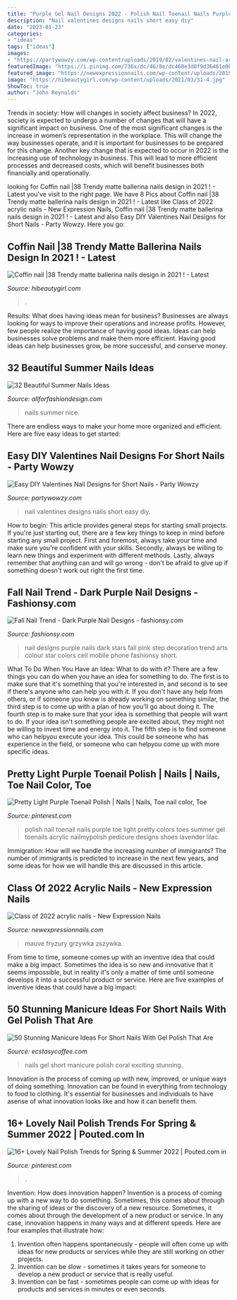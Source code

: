 ```yaml
---
title: "Purple Gel Nail Designs 2022 - Polish Nail Toenail Nails Purple Toe Light Pretty Colors Toes Summer Gel Toenails Acrylic Nailmypolish Pedicure Designs Shoes Lavender Lilac"
description: "Nail valentines designs nails short easy diy"
date: "2023-01-23"
categories:
- "ideas"
tags: ["ideas"]
images:
- "https://partywowzy.com/wp-content/uploads/2019/02/valentines-nail-art.jpg"
featuredImage: "https://i.pinimg.com/736x/dc/46/8e/dc468e3d8f9d36461e0b7ce908c70333.jpg"
featured_image: "https://newexpressionnails.com/wp-content/uploads/2019/02/winter-acrylic-nails-square-1.jpg"
image: "https://hibeautygirl.com/wp-content/uploads/2021/03/31-4.jpg"
ShowToc: true
author: "John Reynolds"
---
```



Trends in society: How will changes in society affect business?
In 2022, society is expected to undergo a number of changes that will have a significant impact on business. One of the most significant changes is the increase in women’s representation in the workplace. This will change the way businesses operate, and it is important for businesses to be prepared for this change. Another key change that is expected to occur in 2022 is the increasing use of technology in business. This will lead to more efficient processes and decreased costs, which will benefit businesses both financially and operationally.

	

		
looking for Coffin nail |38 Trendy matte ballerina nails design in 2021 ! - Latest you've visit to the right page. We have 8 Pics about Coffin nail |38 Trendy matte ballerina nails design in 2021 ! - Latest like Class of 2022 acrylic nails - New Expression Nails, Coffin nail |38 Trendy matte ballerina nails design in 2021 ! - Latest and also Easy DIY Valentines Nail Designs for Short Nails - Party Wowzy. Here you go:
		
    
## Coffin Nail |38 Trendy Matte Ballerina Nails Design In 2021 ! - Latest

<img loading=lazy src="https://hibeautygirl.com/wp-content/uploads/2021/03/31-4.jpg" onerror="this.onerror=null;this.src='https://tse2.mm.bing.net/th?id=OIP.-a34Y_IjpKnawesMyNHq1AHaKT&amp;pid=15.1';" alt="Coffin nail |38 Trendy matte ballerina nails design in 2021 ! - Latest">

_Source: hibeautygirl.com_

>. 

	

Results: What does having ideas mean for business?
Businesses are always looking for ways to improve their operations and increase profits. However, few people realize the importance of having good ideas. Ideas can help businesses solve problems and make them more efficient. Having good ideas can help businesses grow, be more successful, and conserve money.

    
## 32 Beautiful Summer Nails Ideas

<img loading=lazy src="https://allforfashiondesign.com/wp-content/uploads/2013/06/very-nice-nails-27.jpg" onerror="this.onerror=null;this.src='https://tse2.mm.bing.net/th?id=OIP.KLXF9BUjLLR9qgy-YPBm_gHaHk&amp;pid=15.1';" alt="32 Beautiful Summer Nails Ideas">

_Source: allforfashiondesign.com_

>nails summer nice. 

	

There are endless ways to make your home more organized and efficient. Here are five easy ideas to get started:

    
## Easy DIY Valentines Nail Designs For Short Nails - Party Wowzy

<img loading=lazy src="https://partywowzy.com/wp-content/uploads/2019/02/valentines-nail-art.jpg" onerror="this.onerror=null;this.src='https://tse4.mm.bing.net/th?id=OIP.eIHXzEXxSjGMeYyfvC3DOAHaNK&amp;pid=15.1';" alt="Easy DIY Valentines Nail Designs for Short Nails - Party Wowzy">

_Source: partywowzy.com_

>nail valentines designs nails short easy diy. 

	

How to begin: This article provides general steps for starting small projects.
If you're just starting out, there are a few key things to keep in mind before starting any small project. First and foremost, always take your time and make sure you're confident with your skills. Secondly, always be willing to learn new things and experiment with different methods. Lastly, always remember that anything can and will go wrong - don't be afraid to give up if something doesn't work out right the first time.

    
## Fall Nail Trend - Dark Purple Nail Designs - Fashionsy.com

<img loading=lazy src="http://fashionsy.com/wp-content/uploads/2014/10/midnight-starry-nails-630x654.jpg" onerror="this.onerror=null;this.src='https://tse1.mm.bing.net/th?id=OIP.whXdqLA9TDEsfAGrWllOQQHaHs&amp;pid=15.1';" alt="Fall Nail Trend - Dark Purple Nail Designs - fashionsy.com">

_Source: fashionsy.com_

>nail designs purple nails dark stars fall pink step decoration trend arts colour star colors cell mobile phone fashionsy short. 

	

What To Do When You Have an Idea: What to do with it?
There are a few things you can do when you have an idea for something to do. The first is to make sure that it's something that you're interested in, and second is to see if there's anyone who can help you with it. If you don't have any help from others, or if someone you know is already working on something similar, the third step is to come up with a plan of how you'll go about doing it. The fourth step is to make sure that your idea is something that people will want to do. If your idea isn't something people are excited about, they might not be willing to invest time and energy into it. The fifth step is to find someone who can helpyou execute your idea. This could be someone who has experience in the field, or someone who can helpyou come up with more specific ideas.

    
## Pretty Light Purple Toenail Polish | Nails | Nails, Toe Nail Color, Toe

<img loading=lazy src="https://i.pinimg.com/736x/e1/a9/24/e1a924b6235f18461c46d0b3eaaba3da--animal-nail-art-color-nails.jpg?b=t" onerror="this.onerror=null;this.src='https://tse4.mm.bing.net/th?id=OIP.pWmTNgNwma8lm9AWX_IU2AHaJ6&amp;pid=15.1';" alt="Pretty Light Purple Toenail Polish | Nails | Nails, Toe nail color, Toe">

_Source: pinterest.com_

>polish nail toenail nails purple toe light pretty colors toes summer gel toenails acrylic nailmypolish pedicure designs shoes lavender lilac. 

	

Immigration: How will we handle the increasing number of immigrants?
The number of immigrants is predicted to increase in the next few years, and some ideas for how we will handle this are discussed in this article.

    
## Class Of 2022 Acrylic Nails - New Expression Nails

<img loading=lazy src="https://newexpressionnails.com/wp-content/uploads/2019/02/winter-acrylic-nails-square-1.jpg" onerror="this.onerror=null;this.src='https://tse1.mm.bing.net/th?id=OIP.VoYuuiVCzPKLt53NxV9vwgHaHa&amp;pid=15.1';" alt="Class of 2022 acrylic nails - New Expression Nails">

_Source: newexpressionnails.com_

>mauve fryzury grzywka zszywka. 

	

From time to time, someone comes up with an inventive idea that could make a big impact. Sometimes the idea is so new and innovative that it seems impossible, but in reality it's only a matter of time until someone develops it into a successful product or service. Here are five examples of inventive ideas that could have a big impact: 

    
## 50 Stunning Manicure Ideas For Short Nails With Gel Polish That Are

<img loading=lazy src="https://i2.wp.com/www.ecstasycoffee.com/wp-content/uploads/2016/09/Coral-nails-with-heart.jpg" onerror="this.onerror=null;this.src='https://tse3.mm.bing.net/th?id=OIP.2gBTSUXZhXu53QQA-UcF4wHaJ4&amp;pid=15.1';" alt="50 Stunning Manicure Ideas For Short Nails With Gel Polish That Are">

_Source: ecstasycoffee.com_

>nails gel short manicure polish coral exciting stunning. 

	

Innovation is the process of coming up with new, improved, or unique ways of doing something. Innovation can be found in everything from technology to food to clothing. It's essential for businesses and individuals to have asense of what innovation looks like and how it can benefit them.

    
## 16+ Lovely Nail Polish Trends For Spring &amp; Summer 2022 | Pouted.com In

<img loading=lazy src="https://i.pinimg.com/736x/dc/46/8e/dc468e3d8f9d36461e0b7ce908c70333.jpg" onerror="this.onerror=null;this.src='https://tse2.mm.bing.net/th?id=OIP.LWFrEvTH_JjgbJSfHW6COgHaJ4&amp;pid=15.1';" alt="16+ Lovely Nail Polish Trends for Spring &amp; Summer 2022 | Pouted.com in">

_Source: pinterest.com_

>. 

	

Invention: How does innovation happen?
Invention is a process of coming up with a new way to do something. Sometimes, this comes about through the sharing of ideas or the discovery of a new resource. Sometimes, it comes about through the development of a new product or service.
In any case, innovation happens in many ways and at different speeds. Here are four examples that illustrate how: 

1) Invention often happens spontaneously - people will often come up with ideas for new products or services while they are still working on other projects. 
2) Invention can be slow - sometimes it takes years for someone to develop a new product or service that is really useful. 
3) Invention can be fast - sometimes people can come up with ideas for products and services in minutes or even seconds.

